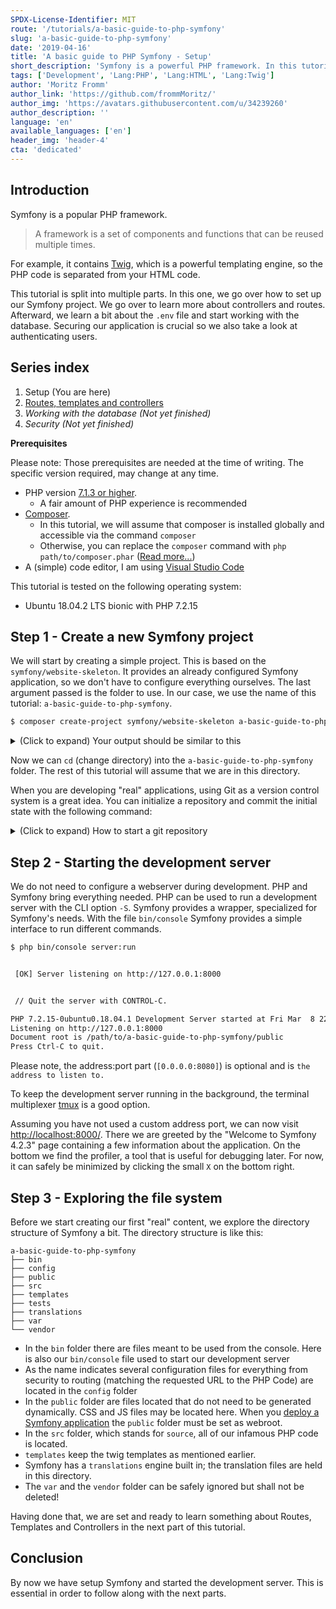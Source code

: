 ```yaml
---
SPDX-License-Identifier: MIT
route: '/tutorials/a-basic-guide-to-php-symfony'
slug: 'a-basic-guide-to-php-symfony'
date: '2019-04-16'
title: 'A basic guide to PHP Symfony - Setup'
short_description: 'Symfony is a powerful PHP framework. In this tutorial series we will take a look at many parts of it. In this part we are going to setup a new symfony project.'
tags: ['Development', 'Lang:PHP', 'Lang:HTML', 'Lang:Twig']
author: 'Moritz Fromm'
author_link: 'https://github.com/frommMoritz/'
author_img: 'https://avatars.githubusercontent.com/u/34239260'
author_description: ''
language: 'en'
available_languages: ['en']
header_img: 'header-4'
cta: 'dedicated'
---
```


## Introduction

Symfony is a popular PHP framework.

> A framework is a set of components and functions that can be reused multiple times.

For example, it contains [Twig](https://twig.symfony.com/), which is a powerful templating engine, so the PHP code is separated from your HTML code.

This tutorial is split into multiple parts. In this one, we go over how to set up our Symfony project. We go over to learn more about controllers and routes. Afterward, we learn a bit about the `.env` file and start working with the database. Securing our application is crucial so we also take a look at authenticating users.

## Series index

1. Setup (You are here)
2. [Routes, templates and controllers](/tutorials/a-basic-guide-to-php-symfony/routes-templates-and-controllers)
3. _Working with the database (Not yet finished)_
4. _Security (Not yet finished)_

**Prerequisites**

Please note: Those prerequisites are needed at the time of writing. The specific version required, may change at any time.

- PHP version [7.1.3 or higher](https://github.com/symfony/symfony/blob/master/composer.json#L19).
  - A fair amount of PHP experience is recommended
- [Composer](https://getcomposer.org/).
  - In this tutorial, we will assume that composer is installed globally and accessible via the command `composer`
  - Otherwise, you can replace the `composer` command with `php path/to/composer.phar` ([Read more...](https://getcomposer.org/doc/00-intro.md#locally))
- A (simple) code editor, I am using [Visual Studio Code](https://code.visualstudio.com/)

This tutorial is tested on the following operating system:

- Ubuntu 18.04.2 LTS bionic with PHP 7.2.15

## Step 1 - Create a new Symfony project

We will start by creating a simple project. This is based on the `symfony/website-skeleton`. It provides an already configured Symfony application, so we don't have to configure everything ourselves. The last argument passed is the folder to use. In our case, we use the name of this tutorial: `a-basic-guide-to-php-symfony`.

```bash
$ composer create-project symfony/website-skeleton a-basic-guide-to-php-symfony
```

<details>
    <summary>(Click to expand) Your output should be similar to this</summary>

```bash
Installing symfony/website-skeleton (v4.2.3.5)
  - Installing symfony/website-skeleton (v4.2.3.5): Downloading (100%)
Created project in a-basic-guide-to-php-symfony
Loading composer repositories with package information
Installing dependencies (including require-dev) from lock file
Package operations: 99 installs, 0 updates, 0 removals
  - Installing ocramius/package-versions (1.4.0): Downloading (100%)
  - Installing symfony/flex (v1.2.0): Downloading (100%)

Prefetching 97 packages 🎶
  - Downloading (100%)

  - Installing symfony/polyfill-mbstring (v1.10.0): Loading from cache
  - Installing symfony/contracts (v1.0.2): Loading from cache[
  - Installing doctrine/lexer (v1.0.1): Loading from cache
  - Installing doctrine/annotations (v1.6.0): Loading from cache
  - Installing doctrine/reflection (v1.0.0): Loading from cache
  - Installing doctrine/event-manager (v1.0.0): Loading from cache
  - Installing doctrine/collections (v1.5.0): Loading from cache
  - Installing doctrine/cache (v1.8.0): Loading from cache
  - Installing doctrine/persistence (v1.1.0): Loading from cache
  - Installing symfony/doctrine-bridge (v4.2.3): Loading from cache
  - Installing doctrine/inflector (v1.3.0): Loading from cache
  - Installing doctrine/doctrine-cache-bundle (1.3.5): Loading from cache
  - Installing doctrine/instantiator (1.1.0): Loading from cache
  - Installing symfony/stopwatch (v4.2.3): Loading from cache
  - Installing symfony/console (v4.2.3): Loading from cache
  - Installing zendframework/zend-eventmanager (3.2.1): Loading from cache
  - Installing zendframework/zend-code (3.3.1): Loading from cache
  - Installing ocramius/proxy-manager (2.1.1): Loading from cache
  - Installing doctrine/dbal (v2.9.2): Loading from cache
  - Installing doctrine/migrations (v2.0.0): Loading from cache
  - Installing egulias/email-validator (2.1.7): Loading from cache
  - Installing jdorn/sql-formatter (v1.2.17): Loading from cache
  - Installing phpdocumentor/reflection-common (1.0.1): Loading from cache
  - Installing phpdocumentor/type-resolver (0.4.0): Loading from cache
  - Installing psr/cache (1.0.1): Loading from cache
  - Installing psr/container (1.0.0): Loading from cache
  - Installing psr/simple-cache (1.0.1): Loading from cache
  - Installing symfony/http-foundation (v4.2.3): Loading from cache
  - Installing symfony/event-dispatcher (v4.2.3): Loading from cache
  - Installing psr/log (1.1.0): Loading from cache
  - Installing symfony/debug (v4.2.3): Loading from cache
  - Installing symfony/http-kernel (v4.2.3): Loading from cache
  - Installing symfony/routing (v4.2.3): Loading from cache
  - Installing symfony/finder (v4.2.3): Loading from cache
  - Installing symfony/filesystem (v4.2.3): Loading from cache
  - Installing symfony/dependency-injection (v4.2.3): Loading from cache
  - Installing symfony/config (v4.2.3): Loading from cache
  - Installing symfony/var-exporter (v4.2.3): Loading from cache
  - Installing symfony/cache (v4.2.3): Loading from cache
  - Installing symfony/framework-bundle (v4.2.3): Loading from cache
  - Installing doctrine/common (v2.10.0): Loading from cache
  - Installing sensio/framework-extra-bundle (v5.2.4): Loading from cache
  - Installing symfony/asset (v4.2.3): Loading from cache
  - Installing symfony/dotenv (v4.2.3): Loading from cache
  - Installing symfony/expression-language (v4.2.3): Loading from cache
  - Installing symfony/inflector (v4.2.3): Loading from cache
  - Installing symfony/property-access (v4.2.3): Loading from cache
  - Installing symfony/options-resolver (v4.2.3): Loading from cache
  - Installing symfony/intl (v4.2.3): Loading from cache
  - Installing symfony/polyfill-intl-icu (v1.10.0): Loading from cache
  - Installing symfony/form (v4.2.3): Loading from cache
  - Installing monolog/monolog (1.24.0): Loading from cache
  - Installing symfony/monolog-bridge (v4.2.3): Loading from cache
  - Installing doctrine/orm (v2.6.3): Loading from cache
  - Installing doctrine/doctrine-bundle (1.10.2): Loading from cache
  - Installing doctrine/doctrine-migrations-bundle (v2.0.0): Loading from cache
  - Installing symfony/orm-pack (v1.0.6): Loading from cache
  - Installing symfony/security-core (v4.2.3): Loading from cache
  - Installing symfony/security-http (v4.2.3): Loading from cache
  - Installing symfony/security-guard (v4.2.3): Loading from cache
  - Installing symfony/security-csrf (v4.2.3): Loading from cache
  - Installing symfony/security-bundle (v4.2.3): Loading from cache
  - Installing symfony/serializer (v4.2.3): Loading from cache
  - Installing symfony/property-info (v4.2.3): Loading from cache
  - Installing webmozart/assert (1.4.0): Loading from cache
  - Installing phpdocumentor/reflection-docblock (4.3.0): Loading from cache
  - Installing symfony/serializer-pack (v1.0.2): Loading from cache
  - Installing swiftmailer/swiftmailer (v6.1.3): Loading from cache
  - Installing symfony/swiftmailer-bundle (v3.2.5): Loading from cache
  - Installing symfony/translation (v4.2.3): Loading from cache
  - Installing twig/twig (v2.6.2): Loading from cache
  - Installing symfony/twig-bridge (v4.2.3): Loading from cache
  - Installing symfony/validator (v4.2.3): Loading from cache
  - Installing psr/link (1.0.0): Loading from cache
  - Installing fig/link-util (1.0.0): Loading from cache
  - Installing symfony/web-link (v4.2.3): Loading from cache
  - Installing symfony/yaml (v4.2.3): Loading from cache
  - Installing symfony/process (v4.2.3): Loading from cache
  - Installing facebook/webdriver (1.6.0): Loading from cache
  - Installing symfony/polyfill-php72 (v1.10.0): Loading from cache
  - Installing symfony/var-dumper (v4.2.3): Loading from cache
  - Installing symfony/twig-bundle (v4.2.3): Loading from cache
  - Installing symfony/web-profiler-bundle (v4.2.3): Loading from cache
  - Installing symfony/profiler-pack (v1.0.4): Loading from cache
  - Installing symfony/monolog-bundle (v3.3.1): Loading from cache
  - Installing symfony/debug-bundle (v4.2.3): Loading from cache
  - Installing easycorp/easy-log-handler (v1.0.7): Loading from cache
  - Installing symfony/debug-pack (v1.0.7): Loading from cache
  - Installing symfony/dom-crawler (v4.2.3): Loading from cache
  - Installing nikic/php-parser (v4.2.1): Loading from cache
  - Installing symfony/maker-bundle (v1.11.3): Loading from cache
  - Installing symfony/phpunit-bridge (v4.2.3): Loading from cache
  - Installing symfony/browser-kit (v4.2.3): Loading from cache
  - Installing symfony/panther (v0.3.0): Loading from cache
  - Installing symfony/css-selector (v4.2.3): Loading from cache
  - Installing symfony/test-pack (v1.0.5): Loading from cache
  - Installing symfony/web-server-bundle (v4.2.3): Loading from cache
Generating autoload files
ocramius/package-versions:  Generating version class...
ocramius/package-versions: ...done generating version class
Symfony operations: 21 recipes (8580e8191ddcf764ce7b97e69964e730)
  - Configuring symfony/flex (>=1.0): From github.com/symfony/recipes:master
  - Configuring symfony/framework-bundle (>=4.2): From github.com/symfony/recipes:master
  - Configuring doctrine/annotations (>=1.0): From github.com/symfony/recipes:master
  - Configuring doctrine/doctrine-cache-bundle (>=1.3.5): From auto-generated recipe
  - Configuring symfony/console (>=3.3): From github.com/symfony/recipes:master
  - Configuring symfony/routing (>=4.2): From github.com/symfony/recipes:master
  - Configuring sensio/framework-extra-bundle (>=5.2): From github.com/symfony/recipes:master
  - Configuring doctrine/doctrine-bundle (>=1.6): From github.com/symfony/recipes:master
  - Configuring doctrine/doctrine-migrations-bundle (>=1.2): From github.com/symfony/recipes:master
  - Configuring symfony/security-bundle (>=3.3): From github.com/symfony/recipes:master
  - Configuring symfony/swiftmailer-bundle (>=2.5): From github.com/symfony/recipes:master
  - Configuring symfony/translation (>=3.3): From github.com/symfony/recipes:master
  - Configuring symfony/validator (>=4.1): From github.com/symfony/recipes:master
  - Configuring symfony/twig-bundle (>=3.3): From github.com/symfony/recipes:master
  - Configuring symfony/web-profiler-bundle (>=3.3): From github.com/symfony/recipes:master
  - Configuring symfony/monolog-bundle (>=3.1): From github.com/symfony/recipes:master
  - Configuring symfony/debug-bundle (>=4.1): From github.com/symfony/recipes:master
  - Configuring easycorp/easy-log-handler (>=1.0): From github.com/symfony/recipes:master]
  - Configuring symfony/maker-bundle (>=1.0): From github.com/symfony/recipes:master
  - Configuring symfony/phpunit-bridge (>=4.1): From github.com/symfony/recipes:master
  - Configuring symfony/web-server-bundle (>=3.3): From github.com/symfony/recipes:master
Executing script cache:clear [OK]
Executing script assets:install public [OK]

Some files may have been created or updated to configure your new packages.
Please review, edit and commit them: these files are yours.


 What's next?


  * Run your application:
    1. Change to the project directory
    2. Create your code repository with the git init command
    3. Run composer require server --dev to install the development web server or configure another supported web server https://symfony.com/doc/current/setup/web_server_configuration.html

  * Read the documentation at https://symfony.com/doc


 Database Configuration


  * Modify your DATABASE_URL config in .env

  * Configure the driver (mysql) and
    server_version (5.7) in config/packages/doctrine.yaml


 How to test?


  * Write test cases in the tests/ folder
  * Run php bin/phpunit
```

</details>

Now we can `cd` (change directory) into the `a-basic-guide-to-php-symfony` folder. The rest of this tutorial will assume that we are in this directory.

When you are developing "real" applications, using Git as a version control system is a great idea. You can initialize a repository and commit the initial state with the following command:

<details>
    <summary>(Click to expand) How to start a git repository</summary>

```bash
$ git init
Initialized empty Git repository in /path/to/a-basic-guide-to-php-symfony/.git/
$ git add . # "Stage" all new files
$ git commit -m "Initial commit" # Commit, "takes a snapshot", the current state
[master (root-commit) f98ccb9] Initial commit
 49 files changed, 7412 insertions(+)
 create mode 100644 .env
 create mode 100644 .env.test
 create mode 100644 .gitignore
 create mode 100755 bin/console
 create mode 100755 bin/phpunit
 create mode 100644 composer.json
 create mode 100644 composer.lock
 create mode 100644 config/bootstrap.php
 create mode 100644 config/bundles.php
 create mode 100644 config/packages/cache.yaml
 create mode 100644 config/packages/dev/debug.yaml
 create mode 100644 config/packages/dev/easy_log_handler.yaml
 create mode 100644 config/packages/dev/monolog.yaml
 create mode 100644 config/packages/dev/routing.yaml
 create mode 100644 config/packages/dev/swiftmailer.yaml
 create mode 100644 config/packages/dev/web_profiler.yaml
 create mode 100644 config/packages/doctrine.yaml
 create mode 100644 config/packages/doctrine_migrations.yaml
 create mode 100644 config/packages/framework.yaml
 create mode 100644 config/packages/prod/doctrine.yaml
 create mode 100644 config/packages/prod/monolog.yaml
 create mode 100644 config/packages/routing.yaml
 create mode 100644 config/packages/security.yaml
 create mode 100644 config/packages/sensio_framework_extra.yaml
 create mode 100644 config/packages/swiftmailer.yaml
 create mode 100644 config/packages/test/framework.yaml
 create mode 100644 config/packages/test/monolog.yaml
 create mode 100644 config/packages/test/routing.yaml
 create mode 100644 config/packages/test/swiftmailer.yaml
 create mode 100644 config/packages/test/web_profiler.yaml
 create mode 100644 config/packages/translation.yaml
 create mode 100644 config/packages/twig.yaml
 create mode 100644 config/packages/validator.yaml
 create mode 100644 config/routes.yaml
 create mode 100644 config/routes/annotations.yaml
 create mode 100644 config/routes/dev/twig.yaml
 create mode 100644 config/routes/dev/web_profiler.yaml
 create mode 100644 config/services.yaml
 create mode 100644 phpunit.xml.dist
 create mode 100644 public/index.php
 create mode 100644 src/Controller/.gitignore
 create mode 100644 src/Entity/.gitignore
 create mode 100644 src/Kernel.php
 create mode 100644 src/Migrations/.gitignore
 create mode 100644 src/Repository/.gitignore
 create mode 100644 symfony.lock
 create mode 100644 templates/base.html.twig
 create mode 100644 tests/.gitignore
 create mode 100644 translations/.gitignore
```

</details>

## Step 2 - Starting the development server

We do not need to configure a webserver during development. PHP and Symfony bring everything needed. PHP can be used to run a development server with the CLI option `-S`. Symfony provides a wrapper, specialized for Symfony's needs. With the file `bin/console` Symfony provides a simple interface to run different commands.

```bash
$ php bin/console server:run


 [OK] Server listening on http://127.0.0.1:8000


 // Quit the server with CONTROL-C.

PHP 7.2.15-0ubuntu0.18.04.1 Development Server started at Fri Mar  8 22:23:14 2019
Listening on http://127.0.0.1:8000
Document root is /path/to/a-basic-guide-to-php-symfony/public
Press Ctrl-C to quit.

```

Please note, the address:port part (`[0.0.0.0:8080]`) is optional and is `the address to listen to.`

To keep the development server running in the background, the terminal multiplexer [tmux](https://www.hamvocke.com/blog/a-quick-and-easy-guide-to-tmux/) is a good option.

Assuming you have not used a custom address port, we can now visit [http://localhost:8000/](http://localhost:8000/). There we are greeted by the "Welcome to Symfony 4.2.3" page containing a few information about the application. On the bottom we find the profiler, a tool that is useful for debugging later. For now, it can safely be minimized by clicking the small `X` on the bottom right.

## Step 3 - Exploring the file system

Before we start creating our first "real" content, we explore the directory structure of Symfony a bit. The directory structure is like this:

```tree
a-basic-guide-to-php-symfony
├── bin
├── config
├── public
├── src
├── templates
├── tests
├── translations
├── var
└── vendor
```

- In the `bin` folder there are files meant to be used from the console. Here is also our `bin/console` file used to start our development server
- As the name indicates several configuration files for everything from security to routing (matching the requested URL to the PHP Code) are located in the `config` folder
- In the `public` folder are files located that do not need to be generated dynamically. CSS and JS files may be located here. When you [deploy a Symfony application](https://symfony.com/doc/current/deployment.html) the `public` folder must be set as webroot.
- In the `src` folder, which stands for `source`, all of our infamous PHP code is located.
- `templates` keep the twig templates as mentioned earlier.
- Symfony has a `translations` engine built in; the translation files are held in this directory.
- The `var` and the `vendor` folder can be safely ignored but shall not be deleted!

Having done that, we are set and ready to learn something about Routes, Templates and Controllers in the next part of this tutorial.

## Conclusion

By now we have setup Symfony and started the development server. This is essential in order to follow along with the next parts.

<!---

Contributors's Certificate of Origin

By making a contribution to this project, I certify that:

(a) The contribution was created in whole or in part by me and I have
    the right to submit it under the license indicated in the file; or

(b) The contribution is based upon previous work that, to the best of my
    knowledge, is covered under an appropriate license and I have the
    right under that license to submit that work with modifications,
    whether created in whole or in part by me, under the same license
    (unless I am permitted to submit under a different license), as
    indicated in the file; or

(c) The contribution was provided directly to me by some other person
    who certified (a), (b) or (c) and I have not modified it.

(d) I understand and agree that this project and the contribution are
    public and that a record of the contribution (including all personal
    information I submit with it, including my sign-off) is maintained
    indefinitely and may be redistributed consistent with this project
    or the license(s) involved.

Signed-off-by: Moritz Fromm <git@moritz-fromm.de>

-->
